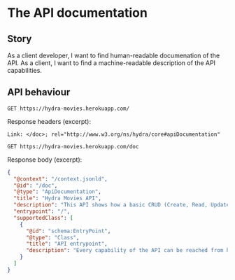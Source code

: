 # The API documentation

## Story

As a client developer, I want to find human-readable documenation of the API.
As a client, I want to find a machine-readable description of the API capabilities.  

## API behaviour

```http
GET https://hydra-movies.herokuapp.com/
```

Response headers (excerpt):

```http
Link: </doc>; rel="http://www.w3.org/ns/hydra/core#apiDocumentation"
```

```http
GET https://hydra-movies.herokuapp.com/doc
```

Response body (excerpt):

```json
{
  "@context": "/context.jsonld",
  "@id": "/doc",
  "@type": "ApiDocumentation",
  "title": "Hydra Movies API",
  "description": "This API shows how a basic CRUD (Create, Read, Update, Delete) API can be designed using Hydra Core Vocabulary.",
  "entrypoint": "/",
  "supportedClass": [
    {
      "@id": "schema:EntryPoint",
      "@type": "Class",
      "title": "API entrypoint",
      "description": "Every capability of the API can be reached from here by following links."
    }
  ]
}
```
